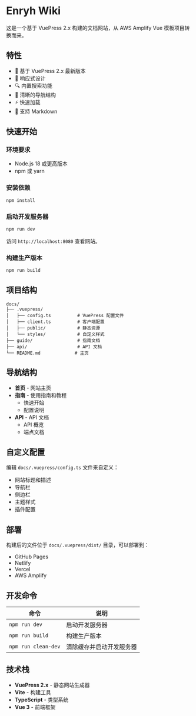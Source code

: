 # Enryh Wiki

这是一个基于 VuePress 2.x 构建的文档网站，从 AWS Amplify Vue 模板项目转换而来。

## 特性

- 🚀 基于 VuePress 2.x 最新版本
- 📱 响应式设计
- 🔍 内置搜索功能
- 🎯 清晰的导航结构
- ⚡ 快速加载
- 📝 支持 Markdown

## 快速开始

### 环境要求

- Node.js 18 或更高版本
- npm 或 yarn

### 安装依赖

```bash
npm install
```

### 启动开发服务器

```bash
npm run dev
```

访问 `http://localhost:8080` 查看网站。

### 构建生产版本

```bash
npm run build
```

## 项目结构

```
docs/
├── .vuepress/
│   ├── config.ts          # VuePress 配置文件
│   ├── client.ts          # 客户端配置
│   ├── public/            # 静态资源
│   └── styles/            # 自定义样式
├── guide/                 # 指南文档
├── api/                   # API 文档
└── README.md             # 主页
```

## 导航结构

- **首页** - 网站主页
- **指南** - 使用指南和教程
  - 快速开始
  - 配置说明
- **API** - API 文档
  - API 概览
  - 端点文档

## 自定义配置

编辑 `docs/.vuepress/config.ts` 文件来自定义：

- 网站标题和描述
- 导航栏
- 侧边栏
- 主题样式
- 插件配置

## 部署

构建后的文件位于 `docs/.vuepress/dist/` 目录，可以部署到：

- GitHub Pages
- Netlify
- Vercel
- AWS Amplify

## 开发命令

| 命令 | 说明 |
|------|------|
| `npm run dev` | 启动开发服务器 |
| `npm run build` | 构建生产版本 |
| `npm run clean-dev` | 清除缓存并启动开发服务器 |

## 技术栈

- **VuePress 2.x** - 静态网站生成器
- **Vite** - 构建工具
- **TypeScript** - 类型系统
- **Vue 3** - 前端框架